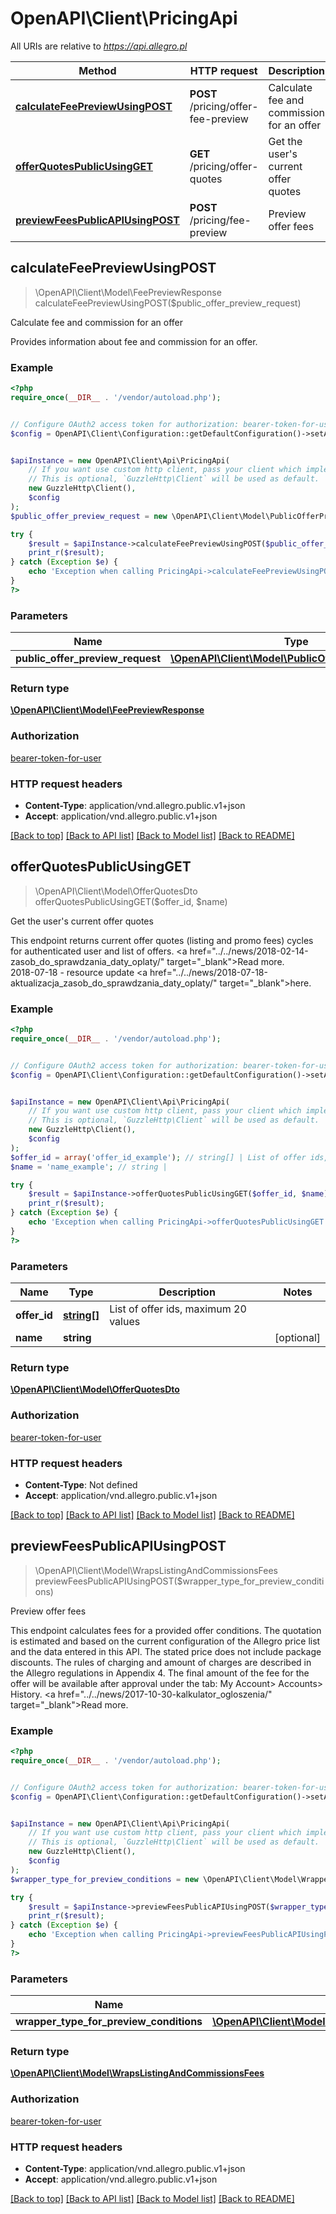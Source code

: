 # OpenAPI\Client\PricingApi

All URIs are relative to *https://api.allegro.pl*

Method | HTTP request | Description
------------- | ------------- | -------------
[**calculateFeePreviewUsingPOST**](PricingApi.md#calculateFeePreviewUsingPOST) | **POST** /pricing/offer-fee-preview | Calculate fee and commission for an offer
[**offerQuotesPublicUsingGET**](PricingApi.md#offerQuotesPublicUsingGET) | **GET** /pricing/offer-quotes | Get the user&#39;s current offer quotes
[**previewFeesPublicAPIUsingPOST**](PricingApi.md#previewFeesPublicAPIUsingPOST) | **POST** /pricing/fee-preview | Preview offer fees



## calculateFeePreviewUsingPOST

> \OpenAPI\Client\Model\FeePreviewResponse calculateFeePreviewUsingPOST($public_offer_preview_request)

Calculate fee and commission for an offer

Provides information about fee and commission for an offer.

### Example

```php
<?php
require_once(__DIR__ . '/vendor/autoload.php');


// Configure OAuth2 access token for authorization: bearer-token-for-user
$config = OpenAPI\Client\Configuration::getDefaultConfiguration()->setAccessToken('YOUR_ACCESS_TOKEN');


$apiInstance = new OpenAPI\Client\Api\PricingApi(
    // If you want use custom http client, pass your client which implements `GuzzleHttp\ClientInterface`.
    // This is optional, `GuzzleHttp\Client` will be used as default.
    new GuzzleHttp\Client(),
    $config
);
$public_offer_preview_request = new \OpenAPI\Client\Model\PublicOfferPreviewRequest(); // \OpenAPI\Client\Model\PublicOfferPreviewRequest | 

try {
    $result = $apiInstance->calculateFeePreviewUsingPOST($public_offer_preview_request);
    print_r($result);
} catch (Exception $e) {
    echo 'Exception when calling PricingApi->calculateFeePreviewUsingPOST: ', $e->getMessage(), PHP_EOL;
}
?>
```

### Parameters


Name | Type | Description  | Notes
------------- | ------------- | ------------- | -------------
 **public_offer_preview_request** | [**\OpenAPI\Client\Model\PublicOfferPreviewRequest**](../Model/PublicOfferPreviewRequest.md)|  |

### Return type

[**\OpenAPI\Client\Model\FeePreviewResponse**](../Model/FeePreviewResponse.md)

### Authorization

[bearer-token-for-user](../../README.md#bearer-token-for-user)

### HTTP request headers

- **Content-Type**: application/vnd.allegro.public.v1+json
- **Accept**: application/vnd.allegro.public.v1+json

[[Back to top]](#) [[Back to API list]](../../README.md#documentation-for-api-endpoints)
[[Back to Model list]](../../README.md#documentation-for-models)
[[Back to README]](../../README.md)


## offerQuotesPublicUsingGET

> \OpenAPI\Client\Model\OfferQuotesDto offerQuotesPublicUsingGET($offer_id, $name)

Get the user's current offer quotes

This endpoint returns current offer quotes (listing and promo fees) cycles for authenticated user and list of offers. <a href=\"../../news/2018-02-14-zasob_do_sprawdzania_daty_oplaty/\" target=\"_blank\">Read more</a>. <br/>2018-07-18 - resource update <a href=\"../../news/2018-07-18-aktualizacja_zasob_do_sprawdzania_daty_oplaty/\" target=\"_blank\">here</a>.

### Example

```php
<?php
require_once(__DIR__ . '/vendor/autoload.php');


// Configure OAuth2 access token for authorization: bearer-token-for-user
$config = OpenAPI\Client\Configuration::getDefaultConfiguration()->setAccessToken('YOUR_ACCESS_TOKEN');


$apiInstance = new OpenAPI\Client\Api\PricingApi(
    // If you want use custom http client, pass your client which implements `GuzzleHttp\ClientInterface`.
    // This is optional, `GuzzleHttp\Client` will be used as default.
    new GuzzleHttp\Client(),
    $config
);
$offer_id = array('offer_id_example'); // string[] | List of offer ids, maximum 20 values
$name = 'name_example'; // string | 

try {
    $result = $apiInstance->offerQuotesPublicUsingGET($offer_id, $name);
    print_r($result);
} catch (Exception $e) {
    echo 'Exception when calling PricingApi->offerQuotesPublicUsingGET: ', $e->getMessage(), PHP_EOL;
}
?>
```

### Parameters


Name | Type | Description  | Notes
------------- | ------------- | ------------- | -------------
 **offer_id** | [**string[]**](../Model/string.md)| List of offer ids, maximum 20 values |
 **name** | **string**|  | [optional]

### Return type

[**\OpenAPI\Client\Model\OfferQuotesDto**](../Model/OfferQuotesDto.md)

### Authorization

[bearer-token-for-user](../../README.md#bearer-token-for-user)

### HTTP request headers

- **Content-Type**: Not defined
- **Accept**: application/vnd.allegro.public.v1+json

[[Back to top]](#) [[Back to API list]](../../README.md#documentation-for-api-endpoints)
[[Back to Model list]](../../README.md#documentation-for-models)
[[Back to README]](../../README.md)


## previewFeesPublicAPIUsingPOST

> \OpenAPI\Client\Model\WrapsListingAndCommissionsFees previewFeesPublicAPIUsingPOST($wrapper_type_for_preview_conditions)

Preview offer fees

This endpoint calculates fees for a provided offer conditions. The quotation is estimated and based on the current configuration of the Allegro price list and the data entered in this API. The stated price does not include package discounts. The rules of charging and amount of charges are described in the Allegro regulations in Appendix 4. The final amount of the fee for the offer will be available after approval under the tab: My Account> Accounts> History. <a href=\"../../news/2017-10-30-kalkulator_ogloszenia/\" target=\"_blank\">Read more</a>.

### Example

```php
<?php
require_once(__DIR__ . '/vendor/autoload.php');


// Configure OAuth2 access token for authorization: bearer-token-for-user
$config = OpenAPI\Client\Configuration::getDefaultConfiguration()->setAccessToken('YOUR_ACCESS_TOKEN');


$apiInstance = new OpenAPI\Client\Api\PricingApi(
    // If you want use custom http client, pass your client which implements `GuzzleHttp\ClientInterface`.
    // This is optional, `GuzzleHttp\Client` will be used as default.
    new GuzzleHttp\Client(),
    $config
);
$wrapper_type_for_preview_conditions = new \OpenAPI\Client\Model\WrapperTypeForPreviewConditions(); // \OpenAPI\Client\Model\WrapperTypeForPreviewConditions | command

try {
    $result = $apiInstance->previewFeesPublicAPIUsingPOST($wrapper_type_for_preview_conditions);
    print_r($result);
} catch (Exception $e) {
    echo 'Exception when calling PricingApi->previewFeesPublicAPIUsingPOST: ', $e->getMessage(), PHP_EOL;
}
?>
```

### Parameters


Name | Type | Description  | Notes
------------- | ------------- | ------------- | -------------
 **wrapper_type_for_preview_conditions** | [**\OpenAPI\Client\Model\WrapperTypeForPreviewConditions**](../Model/WrapperTypeForPreviewConditions.md)| command |

### Return type

[**\OpenAPI\Client\Model\WrapsListingAndCommissionsFees**](../Model/WrapsListingAndCommissionsFees.md)

### Authorization

[bearer-token-for-user](../../README.md#bearer-token-for-user)

### HTTP request headers

- **Content-Type**: application/vnd.allegro.public.v1+json
- **Accept**: application/vnd.allegro.public.v1+json

[[Back to top]](#) [[Back to API list]](../../README.md#documentation-for-api-endpoints)
[[Back to Model list]](../../README.md#documentation-for-models)
[[Back to README]](../../README.md)


